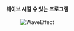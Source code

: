 <div align="center"> 

 #### 웨이브 시킬 수 있는 프로그램


![WaveEffect](https://github.com/user-attachments/assets/8bfe8ea8-535e-49c3-9e87-55ccba2e6dfe)


</div>

